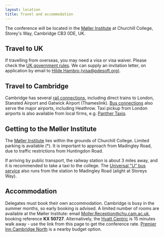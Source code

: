 ```yaml
---
layout: location
title: Travel and accommodation
---
```


The conference will be located in the [Møller Institute](https://www.mollerinstitute.com/conference-centre/) at Churchill College, Storey's Way, Cambridge CB3 0DE, UK.

## Travel to UK

If travelling from overseas, you may need a visa or visa waiver. Please check the [UK government rules](https://www.gov.uk/visit-uk-business-trip). We can supply an invitation letter, on application by email to [Hilde Hambro (visa@pdesoft.org)](mailto:visa@pdesoft.org).

## Travel to Cambridge

Cambridge has several [rail connections](https://ojp.nationalrail.co.uk/), including direct trains to London, Stansted Airport and Gatwick Airport (Thameslink). [Bus connections](https://www.nationalexpress.com/en) also serve the major airports, including Heathrow. Taxi pickup from London airports is also available from local firms, e.g. [Panther Taxis](https://www.panthertaxis.co.uk/airport-transfer-guide).

## Getting to the Møller Institute

The [Møller Institute](https://conferences.chu.cam.ac.uk/the-moller-institute/) lies within the grounds of Churchill College. Limited parking is available (*). It is important to approach from Madingley Road, due to traffic restrictions from Huntingdon Road.

If arriving by public transport, the railway station is about 3 miles away, and it is recommended to take a taxi to the college. The [Universal "U" bus service](https://www.environment.admin.cam.ac.uk/files/universal-map-oct23.pdf) also runs from the station to Madingley Road (alight at Storeys Way).

## Accommodation

Delegates must book their own accommodation. Cambridge is busy in the
summer months, so early booking is advised.
A limited number of rooms are available at the Møller Institute:
email
[Moller.Reception@chu.cam.ac.uk](Moller.Reception@chu.cam.ac.uk),
booking reference **KX 50727**.
Alternatively, the [Hyatt
Centric](https://www.hyatt.com/shop/rooms/stnct?location=Hyatt%20Centric%20Cambridge&checkinDate=2024-06-30&checkoutDate=2024-07-02&rooms=1&adults=1&kids=0&corp_id=G-ENG1)
is 15 minutes walk away - use the link from this page to get the
conference rate. [Premier Inn Cambridge
North](https://www.premierinn.com/gb/en/hotels/england/cambridgeshire/cambridge/cambridge-north-girton.html)
is a nearby budget option.
